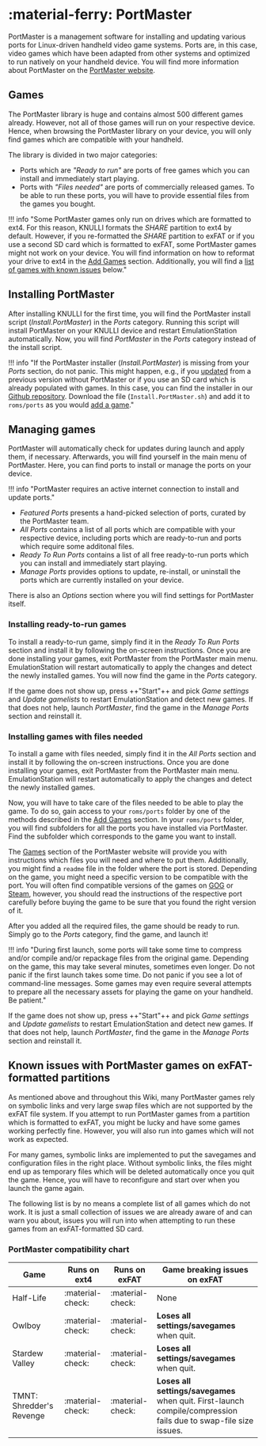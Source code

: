 # :material-ferry: PortMaster

PortMaster is a management software for installing and updating various ports for Linux-driven handheld video game systems. Ports are, in this case, video games which have been adapted from other systems and optimized to run natively on your handheld device. You will find more information about PortMaster on the [PortMaster website](https://portmaster.games).

## Games

The PortMaster library is huge and contains almost 500 different games already. However, not all of those games will run on your respective device. Hence, when browsing the PortMaster library on your device, you will only find games which are compatible with your handheld.

The library is divided in two major categories:

* Ports which are *"Ready to run"* are ports of free games which you can install and immediately start playing.
* Ports with *"Files needed"* are ports of commercially released games. To be able to run these ports, you will have to provide essential files from the games you bought.

!!! info "Some PortMaster games only run on drives which are formatted to ext4. For this reason, KNULLI formats the *SHARE* partition to ext4 by default. However, if you re-formatted the *SHARE* partition to exFAT or if you use a second SD card which is formatted to exFAT, some PortMaster games might not work on your device. You will find information on how to reformat your drive to ext4 in the [Add Games](../../play/add-games) section. Additionally, you will find a [list of games with known issues](#known-issues-with-portmaster-games-on-exfat-formatted-partitions) below."

## Installing PortMaster

After installing KNULLI for the first time, you will find the PortMaster install script (*Install.PortMaster*) in the *Ports* category. Running this script will install PortMaster on your KNULLI device and restart EmulationStation automatically. Now, you will find *PortMaster* in the *Ports* category instead of the install script.

!!! info "If the PortMaster installer (*Install.PortMaster*) is missing from your *Ports* section, do not panic. This might happen, e.g., if you [updated](../../play/update) from a previous version without PortMaster or if you use an SD card which is already populated with games. In this case, you can find the installer in our [Github repository](https://github.com/knulli-cfw/distribution/blob/knulli-main/board/batocera/allwinner/h700/fsoverlay/usr/share/batocera/datainit/roms/ports/Install.PortMaster.sh). Download the file (`Install.PortMaster.sh`) and add it to `roms/ports` as you would [add a game](../../play/add-games)."

## Managing games

PortMaster will automatically check for updates during launch and apply them, if necessary. Afterwards, you will find yourself in the main menu of PortMaster. Here, you can find ports to install or manage the ports on your device.

!!! info "PortMaster requires an active internet connection to install and update ports."

* *Featured Ports* presents a hand-picked selection of ports, curated by the PortMaster team.
* *All Ports* contains a list of all ports which are compatible with your respective device, including ports which are ready-to-run and ports which require some additonal files.
* *Ready To Run Ports* contains a list of all free ready-to-run ports which you can install and immediately start playing.
* *Manage Ports* provides options to update, re-install, or uninstall the ports which are currently installed on your device.

There is also an *Options* section where you will find settings for PortMaster itself.

### Installing ready-to-run games

To install a ready-to-run game, simply find it in the *Ready To Run Ports* section and install it by following the on-screen instructions. Once you are done installing your games, exit PortMaster from the PortMaster main menu. EmulationStation will restart automatically to apply the changes and detect the newly installed games. You will now find the game in the *Ports* category.

If the game does not show up, press ++"Start"++ and pick *Game settings* and *Update gamelists* to restart EmulationStation and detect new games. If that does not help, launch *PortMaster*, find the game in the *Manage Ports* section and reinstall it.

### Installing games with files needed

To install a game with files needed, simply find it in the *All Ports* section and install it by following the on-screen instructions. Once you are done installing your games, exit PortMaster from the PortMaster main menu. EmulationStation will restart automatically to apply the changes and detect the newly installed games.

Now, you will have to take care of the files needed to be able to play the game. To do so, gain access to your `roms/ports` folder by one of the methods described in the [Add Games](../../play/add-games) section. In your `roms/ports` folder, you will find subfolders for all the ports you have installed via PortMaster. Find the subfolder which corresponds to the game you want to install.

The [Games](https://portmaster.games/games.html) section of the PortMaster website will provide you with instructions which files you will need and where to put them. Additionally, you might find a `readme` file in the folder where the port is stored. Depending on the game, you might need a specific version to be compatible with the port. You will often find compatible versions of the games on [GOG](https://gog.com) or [Steam](https://store.steampowered.com), however, you should read the instructions of the respective port carefully before buying the game to be sure that you found the right version of it.

After you added all the required files, the game should be ready to run. Simply go to the *Ports* category, find the game, and launch it!

!!! info "During first launch, some ports will take some time to compress and/or compile and/or repackage files from the original game. Depending on the game, this may take several minutes, sometimes even longer. Do not panic if the first launch takes some time. Do not panic if you see a lot of command-line messages. Some games may even require several attempts to prepare all the necessary assets for playing the game on your handheld. Be patient."

If the game does not show up, press ++"Start"++ and pick *Game settings* and *Update gamelists* to restart EmulationStation and detect new games. If that does not help, launch *PortMaster*, find the game in the *Manage Ports* section and reinstall it.

## Known issues with PortMaster games on exFAT-formatted partitions

As mentioned above and throughout this Wiki, many PortMaster games rely on symbolic links and very large swap files which are not supported by the exFAT file system. If you attempt to run PortMaster games from a partition which is formatted to exFAT, you might be lucky and have some games working perfectly fine. However, you will also run into games which will not work as expected.

For many games, symbolic links are implemented to put the savegames and configuration files in the right place. Without symbolic links, the files might end up as temporary files which will be deleted automatically once you quit the game. Hence, you will have to reconfigure and start over when you launch the game again.

The following list is by no means a complete list of all games which do not work. It is just a small collection of issues we are already aware of and can warn you about, issues you will run into when attempting to run these games from an exFAT-formatted SD card.

### PortMaster compatibility chart

| Game                     | Runs on ext4     | Runs on exFAT     | Game breaking issues on exFAT               |
| ------------------------ | ---------------- | ----------------- | ------------------------------------------- |
| Half-Life                | :material-check: | :material-check:  | None                                        |
| Owlboy                   | :material-check: | :material-check:  | **Loses all settings/savegames** when quit. |
| Stardew Valley           | :material-check: | :material-check:  | **Loses all settings/savegames** when quit. |
| TMNT: Shredder's Revenge | :material-check: | :material-check:  | **Loses all settings/savegames** when quit. First-launch compile/compression fails due to swap-file size issues. |

